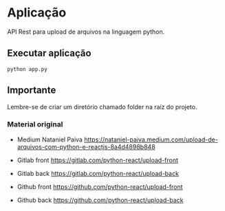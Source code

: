 # Aplicação 

API Rest para upload de arquivos na linguagem python.

## Executar aplicação
`python app.py`

## Importante

Lembre-se de criar um diretório chamado folder na raíz do projeto.

### Material original

- Medium Nataniel Paiva https://nataniel-paiva.medium.com/upload-de-arquivos-com-python-e-reactjs-8a4d4898b848

- Gitlab front https://gitlab.com/python-react/upload-front
- Gitlab back https://gitlab.com/python-react/upload-back
- Github front https://github.com/python-react/upload-front
- Github back https://github.com/python-react/upload-back
